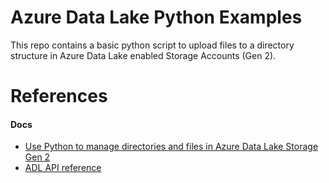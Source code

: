 # Azure Data Lake Python Examples

This repo contains a basic python script to upload files to a directory structure
in Azure Data Lake enabled Storage Accounts (Gen 2).

# References

#### Docs

* [Use Python to manage directories and files in Azure Data Lake Storage Gen 2](https://docs.microsoft.com/en-us/azure/storage/blobs/data-lake-storage-directory-file-acl-python)
* [ADL API reference](https://docs.microsoft.com/en-us/python/api/azure-storage-file-datalake/azure.storage.filedatalake?view=azure-python)
